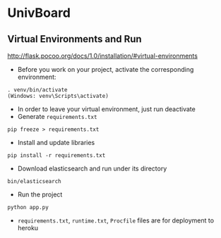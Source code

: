 # UnivBoard

## Virtual Environments and Run

http://flask.pocoo.org/docs/1.0/installation/#virtual-environments
- Before you work on your project, activate the corresponding environment:
```
. venv/bin/activate
(Windows: venv\Scripts\activate)
```
- In order to leave your virtual environment, just run deactivate
- Generate `requirements.txt`
```
pip freeze > requirements.txt
```
- Install and update libraries
```
pip install -r requirements.txt
```
- Download elasticsearch and run under its directory
```
bin/elasticsearch
```
- Run the project
```
python app.py
```
- `requirements.txt`, `runtime.txt`, `Procfile` files are for deployment to heroku

